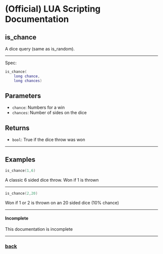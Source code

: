 
# (Official) LUA Scripting Documentation

## is_chance

A dice query (same as is_random).

___

Spec:

```lua
is_chance(
	long chance,
	long chances)
```

## Parameters

- `chance`: Numbers for a win
- `chances`: Number of sides on the dice

## Returns

- `bool`: True if the dice throw was won

___

## Examples

```lua
is_chance(1,6)
```

A classic 6 sided dice throw. Won if 1 is thrown

___

```lua
is_chance(2,20)
```

Won if 1 or 2 is thrown on an 20 sided dice (10% chance)

___

#### Incomplete

This documentation is incomplete

___

### [back](../other)

